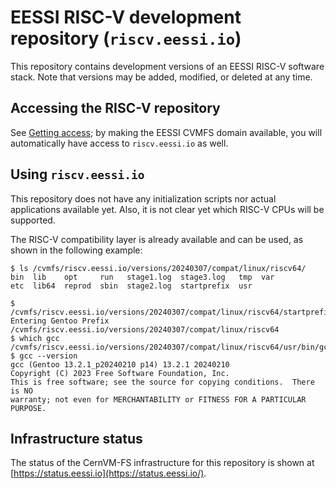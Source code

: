 # EESSI RISC-V development repository (`riscv.eessi.io`)

This repository contains development versions of an EESSI RISC-V software stack.
Note that versions may be added, modified, or deleted at any time.

## Accessing the RISC-V repository

See [Getting access](../getting_access/is_eessi_accessible.md);
by making the EESSI CVMFS domain available, you will automatically have access to `riscv.eessi.io` as well.

## Using `riscv.eessi.io`

This repository does not have any initialization scripts nor actual applications available yet.
Also, it is not clear yet which RISC-V CPUs will be supported.

The RISC-V compatibility layer is already available and can be used, as shown in the following example:

``` { .bash .copy }
$ ls /cvmfs/riscv.eessi.io/versions/20240307/compat/linux/riscv64/
bin  lib    opt     run   stage1.log  stage3.log   tmp  var
etc  lib64  reprod  sbin  stage2.log  startprefix  usr

$ /cvmfs/riscv.eessi.io/versions/20240307/compat/linux/riscv64/startprefix
Entering Gentoo Prefix /cvmfs/riscv.eessi.io/versions/20240307/compat/linux/riscv64
$ which gcc
/cvmfs/riscv.eessi.io/versions/20240307/compat/linux/riscv64/usr/bin/gcc
$ gcc --version
gcc (Gentoo 13.2.1_p20240210 p14) 13.2.1 20240210
Copyright (C) 2023 Free Software Foundation, Inc.
This is free software; see the source for copying conditions.  There is NO
warranty; not even for MERCHANTABILITY or FITNESS FOR A PARTICULAR PURPOSE.
```

## Infrastructure status

The status of the CernVM-FS infrastructure for this repository is shown at [https://status.eessi.io](https://status.eessi.io/).

